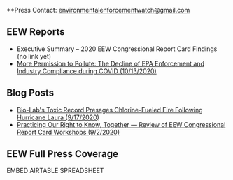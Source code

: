 <!--This is the main content file to edit for this page. It is embedded in src/pages/press.js-->

**Press Contact: environmentalenforcementwatch@gmail.com

<!--Remove '<!--' and similar-looking closing tag below to uncomment when we have some coverage -->
<!--# Press Coverage of Congressional Committee Reports-->

## EEW Reports

* Executive Summary – 2020 EEW Congressional Report Card Findings (no link yet)
* [More Permission to Pollute: The Decline of EPA Enforcement and Industry Compliance during COVID (10/13/2020)](https://envirodatagov.org/more-permission-to-pollute-the-decline-of-epa-enforcement-and-industry-compliance-during-covid/) 

## Blog Posts
* [Bio-Lab's Toxic Record Presages Chlorine-Fueled Fire Following Hurricane Laura (9/17/2020)](https://envirodatagov.org/bio-labs-toxic-record-presages-chlorine-fueled-fire-following-hurricane-laura/)
* [Practicing Our Right to Know, Together — Review of EEW Congressional Report Card Workshops (9/2/2020)](https://envirodatagov.org/practicing-our-right-to-know-together-review-of-eew-congressional-report-card-workshops-to-date/)

## EEW Full Press Coverage

EMBED AIRTABLE SPREADSHEET

